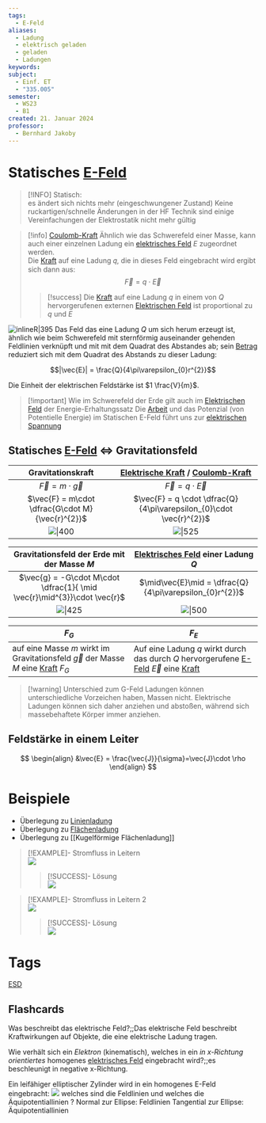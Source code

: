 ```yaml
---
tags:
  - E-Feld
aliases:
  - Ladung
  - elektrisch geladen
  - geladen
  - Ladungen
keywords: 
subject:
  - Einf. ET
  - "335.005"
semester:
  - WS23
  - B1
created: 21. Januar 2024
professor:
  - Bernhard Jakoby
---
```

 

# Statisches [E-Feld](Elektrisches%20Feld.md)

> [!INFO] Statisch:  
> es ändert sich nichts mehr (eingeschwungener Zustand)
> Keine ruckartigen/schnelle Änderungen
> in der HF Technik sind einige Vereinfachungen der Elektrostatik nicht mehr gültig

> [!info] [Coulomb-Kraft](Elektrische%20Kraft.md)
>Ähnlich wie das Schwerefeld einer Masse, kann auch einer einzelnen Ladung ein [elektrisches Feld](Elektrisches%20Feld.md) $E$ zugeordnet werden.  
> Die [Kraft](../Physik/Newtonsche%20Axiome.md) auf eine Ladung 𝑞, die in dieses Feld eingebracht wird ergibt sich dann aus:
> $$\vec{F}=q\cdot \vec{E}$$
> 
>> [!success] Die [Kraft](../Physik/Newtonsche%20Axiome.md) auf eine Ladung $q$ in einem von $Q$ hervorgerufenen externen [Elektrischen Feld](Elektrisches%20Feld.md) ist proportional zu $q$ und $E$  
>

![inlineR\|395](EFeld.png)
Das Feld das eine Ladung $Q$ um sich herum erzeugt ist, ähnlich wie beim Schwerefeld mit sternförmig auseinander gehenden Feldlinien verknüpft und mit mit dem Quadrat des Abstandes ab; sein [Betrag](../Mathematik/Betrag.md) reduziert sich mit dem Quadrat des Abstands zu dieser Ladung:

$$|\vec{E}| = \frac{Q}{4\pi\varepsilon_{0}r^{2}}$$

Die Einheit der elektrischen Feldstärke ist $1 \frac{V}{m}$.

> [!important] Wie im Schwerefeld der Erde gilt auch im [Elektrischen Feld](Elektrisches%20Feld.md) der Energie-Erhaltungssatz 
> Die [Arbeit](../Physik/Mechanische%20Arbeit.md) und das Potenzial (von Potentielle Energie) im Statischen E-Feld führt uns zur [elektrischen Spannung](elektrische%20Spannung.md)

## Statisches [E-Feld](Elektrisches%20Feld.md) $\iff$ Gravitationsfeld

|                Gravitationskraft                 |                  [Elektrische Kraft](Elektrische%20Kraft.md) / [Coulomb-Kraft](Elektrische%20Kraft.md)                  |
|:------------------------------------------------:|:-------------------------------------------------------------------:|
|            $\vec{F} = m\cdot \vec{g}$            |                     $\vec{F} = q \cdot \vec{E}$                     |
| $\vec{F} = m\cdot \dfrac{G\cdot M}{\vec{r}^{2}}$ | $\vec{F} = q \cdot \dfrac{Q}{4\pi\varepsilon_{0}\cdot \vec{r}^{2}}$ |
|          ![\|400](assets/GravKraft.png)          |    ![\|525](assets/EKraft.png)                                                                 |

|               Gravitationsfeld der Erde mit der Masse $M$                | [Elektrisches Feld](Elektrisches%20Feld.md) einer Ladung $Q$ |
| :----------------------------------------------------------------------: | :----------------------------------------------------------: |
| $\vec{g} = -G\cdot M\cdot \dfrac{1}{ \mid \vec{r}\mid^{3}}\cdot \vec{r}$ |   $\mid\vec{E}\mid = \dfrac{Q}{4\pi\varepsilon_{0}r^{2}}$    |
|                      ![\|425](assets/GravFeld.png)                       |                  ![\|500](assets/EFeld.png)                  |

| $F_{G}$                                                                                 | $F_{E}$                                                                                  |
| --------------------------------------------------------------------------------------- | ---------------------------------------------------------------------------------------- |
| auf eine Masse $m$ wirkt im Gravitationsfeld $\vec{g}$ der Masse $M$ eine [Kraft](../Physik/Newtonsche%20Axiome.md) $F_{G}$ | Auf eine Ladung $q$ wirkt durch das durch $Q$ hervorgerufene [E-Feld](Elektrisches%20Feld.md) $\vec{E}$ eine [Kraft](../Physik/Newtonsche%20Axiome.md) |

> [!warning] Unterschied zum G-Feld
> Ladungen können unterschiedliche Vorzeichen haben, Massen nicht. Elektrische Ladungen können sich daher anziehen und abstoßen, während sich massebehaftete Körper immer anziehen.

## Feldstärke in einem Leiter

$$
\begin{align}
&\vec{E} = \frac{\vec{J}}{\sigma}=\vec{J}\cdot \rho
\end{align}
$$

# Beispiele

- Überlegung zu [Linienladung](Linienladung.md)
- Überlegung zu [Flächenladung](Flächenladung.md)
- Überlegung zu [[Kugelförmige Flächenladung]]

> [!EXAMPLE]- Stromfluss in Leitern  
> ![](assets/AufgabeLeitfaehigkeit.png)
>
> > [!SUCCESS]- Lösung  
> > ![](assets/UE01_k12136610-1.jpg)

> [!EXAMPLE]- Stromfluss in Leitern 2  
> ![](assets/AufgabeLeitfähigkeit2.png)
>
> > [!SUCCESS]- Lösung  
> > ![](assets/UE01_k12136610-2.jpg)

# Tags

[ESD](../Hardwareentwicklung/ESD.md)

## Flashcards

Was beschreibt das elektrische Feld?;;Das elektrische Feld beschreibt Kraftwirkungen auf Objekte, die eine elektrische Ladung tragen.
<!--SR:!2024-03-01,1,210-->
Wie verhält sich ein *Elektron* (kinematisch), welches in ein *in x-Richtung orientiertes* homogenes [elektrisches Feld](Elektrisches%20Feld.md) eingebracht wird?;;es beschleunigt in negative x-Richtung.
<!--SR:!2024-03-09,7,250-->
Ein leifähiger elliptischer Zylinder wird in ein homogenes E-Feld eingebracht: ![](assets/Pasted%20image%2020240229202733.png) welches sind die Feldlinien und welches die Äquipotentiallinien
?
Normal zur Ellipse: Feldlinien
Tangential zur Ellipse: Äquipotentiallinien
<!--SR:!2024-03-02,2,246-->